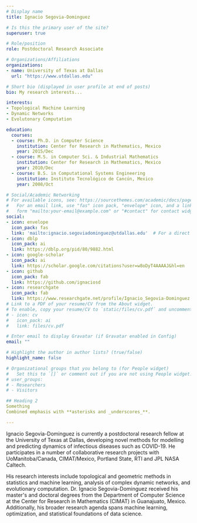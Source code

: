 ```yaml
---
# Display name
title: Ignacio Segovia-Dominguez

# Is this the primary user of the site?
superuser: true

# Role/position
role: Postdoctoral Research Associate

# Organizations/Affiliations
organizations:
- name: University of Texas at Dallas
  url: "https://www.utdallas.edu"

# Short bio (displayed in user profile at end of posts)
bio: My research interests...

interests:
- Topological Machine Learning
- Dynamic Networks
- Evolutonary Computation

education:
  courses:
  - course: Ph.D. in Computer Science
    institution: Center for Research in Mathematics, Mexico
    year: 2015/Dec
  - course: M.S. in Computer Sci. & Industrial Mathematics
    institution: Center for Research in Mathematics, Mexico
    year: 2010/Dec
  - course: B.S. in Computational Systems Engineering
    institution: Instituto Tecnológico de Cancún, Mexico
    year: 2008/Oct

# Social/Academic Networking
# For available icons, see: https://sourcethemes.com/academic/docs/page-builder/#icons
#   For an email link, use "fas" icon pack, "envelope" icon, and a link in the
#   form "mailto:your-email@example.com" or "#contact" for contact widget.
social:
- icon: envelope
  icon_pack: fas
  link: 'mailto:ignacio.segoviadominguez@utdallas.edu'  # For a direct email link, use "mailto:test@example.org".
- icon: dblp
  icon_pack: ai
  link: https://dblp.org/pid/80/9882.html
- icon: google-scholar
  icon_pack: ai
  link: https://scholar.google.com/citations?user=w8oDyT4AAAAJ&hl=en
- icon: github
  icon_pack: fab
  link: https://github.com/ignaciosd
- icon: researchgate
  icon_pack: fab
  link: https://www.researchgate.net/profile/Ignacio_Segovia-Dominguez
# Link to a PDF of your resume/CV from the About widget.
# To enable, copy your resume/CV to `static/files/cv.pdf` and uncomment the lines below.
# - icon: cv
#   icon_pack: ai
#   link: files/cv.pdf

# Enter email to display Gravatar (if Gravatar enabled in Config)
email: ""

# Highlight the author in author lists? (true/false)
highlight_name: false

# Organizational groups that you belong to (for People widget)
#   Set this to `[]` or comment out if you are not using People widget.
# user_groups:
# - Researchers
# - Visitors

## Heading 2
Something
Combined emphasis with **asterisks and _underscores_**.

---
```


Ignacio Segovia-Dominguez is currently a postdoctoral research fellow at the University of Texas at Dallas, developing novel methods for modelling and predicting dynamics of infectious diseases such as COVID-19. He participates in a number of collaborative research projects with UoManitoba/Canada, CIMAT/Mexico, Portland State, RTI and JPL NASA Caltech. 

His research interests include topological and geometric methods in statistics and machine learning, analysis of complex dynamic networks, and evolutionary computation. Dr. Ignacio Segovia-Dominguez received his master's and doctoral degrees from the Department of Computer Science at the Center for Research in Mathematics (CIMAT) in Guanajuato, Mexico. Additionally, his broader research agenda spans machine learning, optimization, and statistical foundations of data science. 

